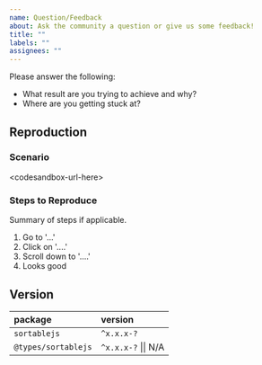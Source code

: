 ```yaml
---
name: Question/Feedback
about: Ask the community a question or give us some feedback!
title: ""
labels: ""
assignees: ""
---
```


Please answer the following:

- What result are you trying to achieve and why?
- Where are you getting stuck at?

## Reproduction

### Scenario

<!-- Please select a codesandbox to start crafting -->

<!-- Javascript - https://codesandbox.io/s/sortablejs-javascript-jy3tl?file=/src/index.js -->
<!-- Typescript -  https://codesandbox.io/s/sortablejs-typescript-6it9n?file=/src/index.ts -->

\<codesandbox-url-here\>

### Steps to Reproduce

Summary of steps if applicable.

1. Go to '...'
2. Click on '....'
3. Scroll down to '....'
4. Looks good

## Version

| package             | version             |
| :------------------ | :------------------ |
| `sortablejs`        | `^x.x.x-?`          |
| `@types/sortablejs` | `^x.x.x-?` \|\| N/A |
